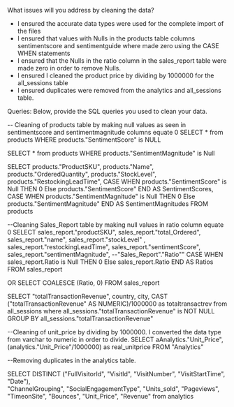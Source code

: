 What issues will you address by cleaning the data?

- I ensured the accurate data types were used for the complete import of the files
- I ensured that values with Nulls in the products table columns sentimentscore and sentimentguide where made zero using the CASE WHEN statements
- I ensured that the Nulls in the ratio column in the sales_report table were made zero in order to remove Nulls.
- I ensured I cleaned the product price by dividing by 1000000 for the all_sessions table
- I ensured duplicates were removed from the analytics and all_sessions table. 



Queries:
Below, provide the SQL queries you used to clean your data.

-- Cleaning of products table by making null values as seen in sentimentscore and sentimentmagnitude columns equate 0 
SELECT * from products 
WHERE products."SentimentScore" is NULL

SELECT * from products 
WHERE products."SentimentMagnitude" is Null

SELECT products."ProductSKU", products."Name", products."OrderedQuantity", products."StockLevel",
products."RestockingLeadTime",
CASE 
	WHEN products."SentimentScore" is Null THEN 0
	Else products."SentimentScore"
END AS SentimentScores,
CASE 
	WHEN products."SentimentMagnitude" is Null THEN 0
	Else products."SentimentMagnitude"
	END AS SentimentMagnitudes
FROM products 

--Cleaning Sales_Report table by making null values in ratio column equate 0
SELECT sales_report."productSKU", sales_report."total_Ordered", sales_report."name",
sales_report."stockLevel" , sales_report."restockingLeadTime", sales_report."sentimentScore",
sales_report."sentimentMagnitude", 
--"Sales_Report"."Ratio""
CASE 
	WHEN sales_report.Ratio is Null THEN 0
	Else sales_report.Ratio
END AS Ratios
FROM sales_report

OR 
SELECT COALESCE (Ratio, 0) FROM sales_report


SELECT "totalTransactionRevenue", country, city, CAST
("totalTransactionRevenue" AS NUMERIC)/1000000 as totaltransactrev 
from all_sessions where all_sessions."totalTransactionRevenue" is
NOT NULL
GROUP BY all_sessions."totalTransactionRevenue"

--Cleaning of unit_price by dividing by 1000000. I converted the data type from varchar to numeric in order to divide. 
SELECT aAnalytics."Unit_Price",
(analytics."Unit_Price"/1000000) as real_unitprice FROM "Analytics"

--Removing duplicates in the analytics table.

SELECT DISTINCT ("FullVisitorId", "VisitId", "VisitNumber", "VisitStartTime", "Date"),  
"ChannelGrouping", "SocialEngagementType", "Units_sold", "Pageviews", "TimeonSite",
"Bounces", "Unit_Price", "Revenue" 
from analytics
